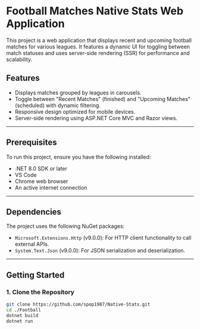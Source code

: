 # Football Matches Native Stats Web Application

This project is a web application that displays recent and upcoming football matches for various leagues. It features a dynamic UI for toggling between match statuses and uses server-side rendering (SSR) for performance and scalability.

## Features
- Displays matches grouped by leagues in carousels.
- Toggle between "Recent Matches" (finished) and "Upcoming Matches" (scheduled) with dynamic filtering.
- Responsive design optimized for mobile devices.
- Server-side rendering using ASP.NET Core MVC and Razor views.

---

## Prerequisites
To run this project, ensure you have the following installed:
- .NET 8.0 SDK or later
- VS Code
- Chrome web browser
- An active internet connection

---

## Dependencies
The project uses the following NuGet packages:
- `Microsoft.Extensions.Http` (v9.0.0): For HTTP client functionality to call external APIs.
- `System.Text.Json` (v9.0.0): For JSON serialization and deserialization.

---

## Getting Started

### 1. Clone the Repository
```bash
git clone https://github.com/spop1987/Native-Stats.git
cd ./Football
dotnet build
dotnet run
